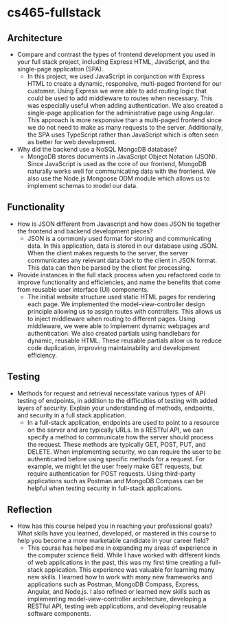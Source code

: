 # cs465-fullstack

## Architecture

- Compare and contrast the types of frontend development you used in your full stack project, including Express HTML, JavaScript, and the single-page application (SPA).
  - In this project, we used JavaScript in conjunction with Express HTML to create a dynamic, responsive, multi-paged frontend for our customer. Using Express we were able to add routing logic that could be used to add middleware to routes when necessary. This was especially useful when adding authentication. We also created a single-page application for the administrative page using Angular. This approach is more responsive than a multi-paged frontend since we do not need to make as many requests to the server. Additionally, the SPA uses TypeScript rather than JavaScript which is often seen as better for web development.
- Why did the backend use a NoSQL MongoDB database?
  - MongoDB stores documents in JavaScript Object Notation (JSON). Since JavaScript is used as the core of our frontend, MongoDB naturally works well for communicating data with the frontend. We also use the Node.js Mongoose ODM module which allows us to implement schemas to model our data.

## Functionality

- How is JSON different from Javascript and how does JSON tie together the frontend and backend development pieces?
  - JSON is a commonly used format for storing and communicating data. In this application, data is stored in our database using JSON. When the client makes requests to the server, the server communicates any relevant data back to the client in JSON format. This data can then be parsed by the client for processing.
- Provide instances in the full stack process when you refactored code to improve functionality and efficiencies, and name the benefits that come from reusable user interface (UI) components.
  - The initial website structure used static HTML pages for rendering each page. We implemented the model-view-controller design principle allowing us to assign routes with controllers. This allows us to inject middleware when routing to different pages. Using middleware, we were able to implement dynamic webpages and authentication. We also created partials using handlebars for dynamic, reusable HTML. These reusable partials allow us to reduce code duplication, improving maintainability and development efficiency.

## Testing

- Methods for request and retrieval necessitate various types of API testing of endpoints, in addition to the difficulties of testing with added layers of security. Explain your understanding of methods, endpoints, and security in a full stack application.
  - In a full-stack application, endpoints are used to point to a resource on the server and are typically URLs. In a RESTful API, we can specify a method to communicate how the server should process the request. These methods are typically GET, POST, PUT, and DELETE. When implementing security, we can require the user to be authenticated before using specific methods for a request. For example, we might let the user freely make GET requests, but require authentication for POST requests. Using third-party applications such as Postman and MongoDB Compass can be helpful when testing security in full-stack applications.

## Reflection

- How has this course helped you in reaching your professional goals? What skills have you learned, developed, or mastered in this course to help you become a more marketable candidate in your career field?
  - This course has helped me in expanding my areas of experience in the computer science field. While I have worked with different kinds of web applications in the past, this was my first time creating a full-stack application. This experience was valuable for learning many new skills. I learned how to work with many new frameworks and applications such as Postman, MongoDB Compass, Express, Angular, and Node.js. I also refined or learned new skills such as implementing model-view-controller architecture, developing a RESTful API, testing web applications, and developing reusable software components.
